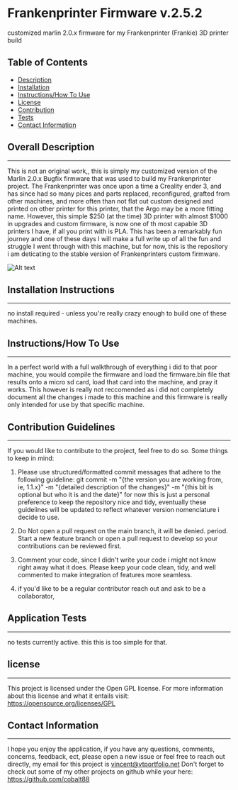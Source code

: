 # Frankenprinter Firmware v.2.5.2

customized marlin 2.0.x firmware for my Frankenprinter (Frankie) 3D printer build

## Table of Contents

- [Description](#overall-description)
- [Installation](#installation-instructions)
- [Instructions/How To Use](#instructions/how-to-use)
- [License](#license)
- [Contribution](#contribution-guidelines)
- [Tests](#application-tests)
- [Contact Information](#contact-information)



 ## Overall Description 
 - - - 
 
This is not an original work,, this is simply my customized version of the Marlin 2.0.x Bugfix firmware that was used to build my Frankenprinter project. The Frankenprinter was once upon a time a Creality ender 3, and has since had so many pices and parts replaced, reconfigured, grafted from other machines, and more often than not flat out custom designed and printed on other printer for this printer, that the Argo may be a more fitting name. However, this simple $250 (at the time) 3D printer with almost $1000 in upgrades and custom firmware, is now one of th most capable 3D printers I have, if all you print with is PLA. This has been a remarkably fun journey and one of these days I will make a full write up of all the fun and struggle I went through with this machine, but for now, this is the repository i am deticating to the stable version of Frankenprinters custom firmware.

 ![Alt text]()

 ## Installation Instructions
 - - -

no install required - unless you're really crazy enough to build one of these machines. 

 ## Instructions/How To Use
 - - -
 
 In a perfect world with a full walkthrough of everything i did to that poor machine, you would compile the firmware and load the firmware.bin file that results onto a micro sd card, load that card into the machine, and pray it works. This however is really not reccomended as i did not completely document all the changes i made to this machine and this firmware is really only intended for use by that specific machine. 

 ## Contribution Guidelines
 - - -
 If you would like to contribute to the project, feel free to do so. Some things to keep in mind:

 1. Please use structured/formatted commit messages that adhere to the following guideline: git commit -m "{the version you are working from, ie, 1.1.x}" -m "{detailed description of the changes}" -m "{this bit is optional but who it is and the date}"
 for now this is just a personal preference to keep the repository nice and tidy, eventually these guidelines will be updated to reflect whatever version nomenclature i decide to use. 

 2. Do Not open a pull request on the main branch, it will be denied. period. Start a new feature branch or open a pull request to develop so your contributions can be reviewed first. 

 3. Comment your code, since I didn't write your code i might not know right away what it does. Please keep your code clean, tidy, and well commented to make integration of features more seamless. 

 4. if you'd like to be a regular contributor reach out and ask to be a collaborator, 

 ## Application Tests
 - - -

no tests currently active. this this is too simple for that.

## license
  - - - 
  This project is licensed under the Open GPL license.
  For more information about this license and what it entails visit: https://opensource.org/licenses/GPL

 ## Contact Information
 - - -
I hope you enjoy the application, if you have any questions, comments, concerns, feedback, ect, 
please open a new issue or feel free to reach out directly, my email for this project is vincent@vtportfolio.net
Don't forget to check out some of my other projects on github while your here: https://github.com/cobalt88